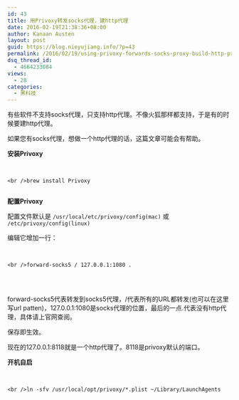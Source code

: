 ```yaml
---
id: 43
title: 用Privoxy转发socks代理，建http代理
date: 2016-02-19T21:38:36+08:00
author: Kanaan Austen
layout: post
guid: https://blog.nieyujiang.info/?p=43
permalink: /2016/02/19/using-privoxy-forwards-socks-proxy-build-http-proxy/
dsq_thread_id:
  - 4664233084
views:
  - 28
categories:
  - 黑科技
---
```

<!--wp-compress-html-->

<!--wp-compress-html no compression-->

有些软件不支持socks代理，只支持http代理。不像火狐那样都支持，于是有的时候要建http代理。

如果您有socks代理，想做一个http代理的话，这篇文章可能会有帮助。

**安装Privoxy**

&nbsp;

<pre class="prettyprint" ><code>&lt;br />brew install Privoxy

</code></pre>

**配置Privoxy**

配置文件默认是 `/usr/local/etc/privoxy/config(mac)` 或 `/etc/privoxy/config(linux)`
  
编辑它增加一行：

&nbsp;

<pre class="prettyprint" ><code>&lt;br />forward-socks5 / 127.0.0.1:1080 .

</code></pre>

&nbsp;

forward-socks5代表转发到socks5代理，/代表所有的URL都转发(也可以在这里写url patten)，127.0.0.1:1080是socks代理的位置，最后的一点.代表没有http代理，具体请上官网查阅。

保存即生效。

现在的127.0.0.1:8118就是一个http代理了。8118是privoxy默认的端口。

**开机自启**

&nbsp;

<pre class="prettyprint" ><code>&lt;br />ln -sfv /usr/local/opt/privoxy/*.plist ~/Library/LaunchAgents

</code></pre>

<!--wp-compress-html no compression-->

<!--wp-compress-html-->